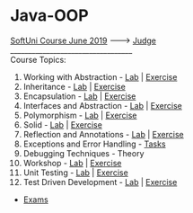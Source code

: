 # Java-OOP
[SoftUni Course June 2019](https://softuni.bg/trainings/2351/java-oop-june-2019) --->
[Judge](https://judge.softuni.bg/Contests/#!/List/ByCategory/187/Java-OOP-Exercises)<br/>
__________________________________<br/>
Course Topics: <br/>
01. Working with Abstraction - [Lab](https://github.com/iSvirchev/Java-OOP/tree/master/Courses/01.%20Working%20With%20Abstraction/Lab) | [Exercise](https://github.com/iSvirchev/Java-OOP/tree/master/Courses/01.%20Working%20With%20Abstraction/Exercise)<br/>
02. Inheritance - [Lab](https://github.com/iSvirchev/Java-OOP/tree/master/Courses/02.%20Inheritance/Lab) | [Exercise](https://github.com/iSvirchev/Java-OOP/tree/master/Courses/02.%20Inheritance/Exercise)<br/>
03. Encapsulation - [Lab](https://github.com/iSvirchev/Java-OOP/tree/master/Courses/03.%20Encapsulation/Lab) | [Exercise](https://github.com/iSvirchev/Java-OOP/tree/master/Courses/03.%20Encapsulation/Exercise)<br/>
04. Interfaces and Abstraction - [Lab](https://github.com/iSvirchev/Java-OOP/tree/master/Courses/04.%20Interfaces%20and%20Abstraction/Lab) | [Exercise](https://github.com/iSvirchev/Java-OOP/tree/master/Courses/04.%20Interfaces%20and%20Abstraction/Exercise)<br/>
05. Polymorphism - [Lab](https://github.com/iSvirchev/Java-OOP/tree/master/Courses/05.%20Polymorphism/Lab) | [Exercise](https://github.com/iSvirchev/Java-OOP/tree/master/Courses/05.%20Polymorphism/Exercise)<br/>
06. Solid - [Lab](https://github.com/iSvirchev/Java-OOP/tree/master/Courses/06.%20Solid/Lab) | [Exercise](https://github.com/iSvirchev/Java-OOP/tree/master/Courses/06.%20Solid/Exercise)<br/>
07. Reflection and Annotations - [Lab](https://github.com/iSvirchev/Java-OOP/tree/master/Courses/07.%20Reflection%20and%20Annotations/Lab) | [Exercise](https://github.com/iSvirchev/Java-OOP/tree/master/Courses/07.%20Reflection%20and%20Annotations/Exercise)<br/>
08. Exceptions and Error Handling - [Tasks](https://github.com/iSvirchev/Java-OOP/tree/master/Courses/08.%20Exceptions%20and%20Error%20Handling)<br/>
09. Debugging Techniques - Theory<br/>
10. Workshop - [Lab](https://github.com/iSvirchev/Java-OOP/tree/master/Courses/10.%20Workshop/Lab) | [Exercise](https://github.com/iSvirchev/Java-OOP/tree/master/Courses/10.%20Workshop/Exercise)<br/>
11. Unit Testing - [Lab]() | [Exercise]()<br/> 
12. Test Driven Development - [Lab]() | [Exercise]()<br/>
* [Exams]()
